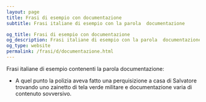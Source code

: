 ```yaml
---
layout: page
title: Frasi di esempio con documentazione 
subtitle: Frasi italiane di esempio con la parola  documentazione

og_title: Frasi di esempio con documentazione 
og_description: Frasi italiane di esempio con la parola  documentazione
og_type: website
permalink: /frasi/d/documentazione.html
---
```


Frasi italiane di esempio contenenti la parola documentazione:


- A quel punto la polizia aveva fatto una perquisizione a casa di Salvatore trovando uno zainetto di tela verde militare e documentazione varia di contenuto sovversivo.
